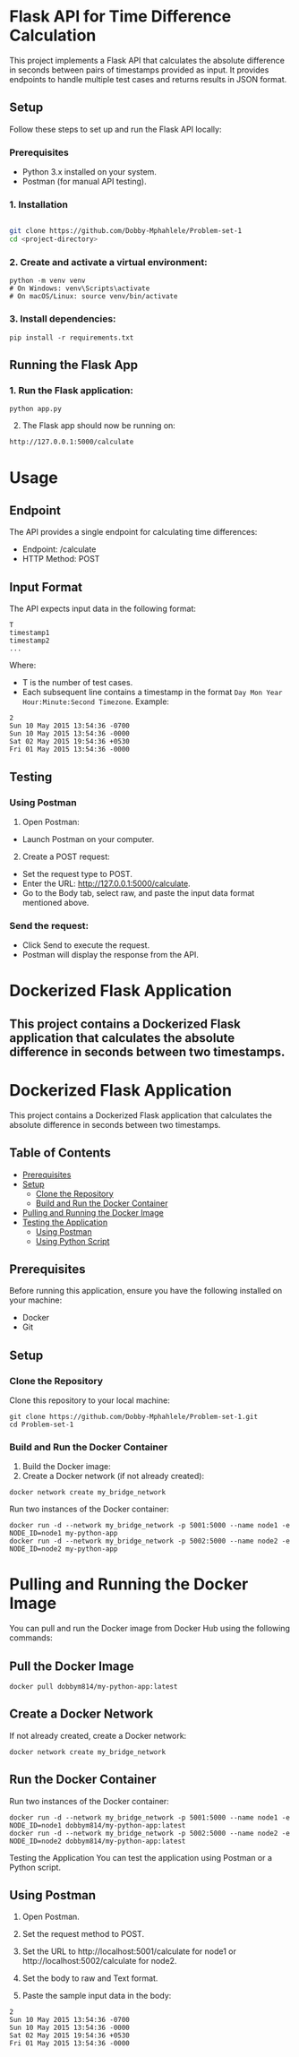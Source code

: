# Flask API for Time Difference Calculation
This project implements a Flask API that calculates the absolute difference in seconds between pairs of timestamps provided as input. It provides endpoints to handle multiple test cases and returns results in JSON format.

## Setup
Follow these steps to set up and run the Flask API locally:

### Prerequisites
* Python 3.x installed on your system.<br>
* Postman (for manual API testing).

### 1. Installation

```bash

git clone https://github.com/Dobby-Mphahlele/Problem-set-1
cd <project-directory>
``` 

### 2. Create and activate a virtual environment:
```
python -m venv venv
# On Windows: venv\Scripts\activate
# On macOS/Linux: source venv/bin/activate
```

### 3. Install dependencies:
```
pip install -r requirements.txt
```

## Running the Flask App
### 1. Run the Flask application:
```
python app.py
```
2. The Flask app should now be running on:
```
http://127.0.0.1:5000/calculate
```

# Usage
## Endpoint
The API provides a single endpoint for calculating time differences:
* Endpoint: /calculate
* HTTP Method: POST

## Input Format
The API expects input data in the following format:
```
T
timestamp1
timestamp2
...
```
Where:

* T is the number of test cases.
* Each subsequent line contains a timestamp in the format `Day Mon Year Hour:Minute:Second Timezone`.
Example:
```
2
Sun 10 May 2015 13:54:36 -0700
Sun 10 May 2015 13:54:36 -0000
Sat 02 May 2015 19:54:36 +0530
Fri 01 May 2015 13:54:36 -0000
```
## Testing
### Using Postman
1. Open Postman:
* Launch Postman on your computer.
2. Create a POST request:
* Set the request type to POST.
* Enter the URL: http://127.0.0.1:5000/calculate.
* Go to the Body tab, select raw, and paste the input data format mentioned above.
### Send the request:
* Click Send to execute the request.
* Postman will display the response from the API.


# Dockerized Flask Application
## This project contains a Dockerized Flask application that calculates the absolute difference in seconds between two timestamps.

# Dockerized Flask Application

This project contains a Dockerized Flask application that calculates the absolute difference in seconds between two timestamps.

## Table of Contents

- [Prerequisites](#prerequisites)
- [Setup](#setup)
  - [Clone the Repository](#clone-the-repository)
  - [Build and Run the Docker Container](#build-and-run-the-docker-container)
- [Pulling and Running the Docker Image](#pulling-and-running-the-docker-image)
- [Testing the Application](#testing-the-application)
  - [Using Postman](#using-postman)
  - [Using Python Script](#using-python-script)

## Prerequisites

Before running this application, ensure you have the following installed on your machine:

- Docker
- Git

## Setup

### Clone the Repository

Clone this repository to your local machine:

```
git clone https://github.com/Dobby-Mphahlele/Problem-set-1.git
cd Problem-set-1
```
### Build and Run the Docker Container
1. Build the Docker image:
2. Create a Docker network (if not already created):
```
docker network create my_bridge_network
```
Run two instances of the Docker container:
```
docker run -d --network my_bridge_network -p 5001:5000 --name node1 -e NODE_ID=node1 my-python-app
docker run -d --network my_bridge_network -p 5002:5000 --name node2 -e NODE_ID=node2 my-python-app
```
# Pulling and Running the Docker Image
You can pull and run the Docker image from Docker Hub using the following commands:

## Pull the Docker Image
```
docker pull dobbym814/my-python-app:latest
```
## Create a Docker Network
If not already created, create a Docker network:
```
docker network create my_bridge_network
```
## Run the Docker Container
Run two instances of the Docker container:
```
docker run -d --network my_bridge_network -p 5001:5000 --name node1 -e NODE_ID=node1 dobbym814/my-python-app:latest
docker run -d --network my_bridge_network -p 5002:5000 --name node2 -e NODE_ID=node2 dobbym814/my-python-app:latest
```
Testing the Application
You can test the application using Postman or a Python script.

## Using Postman
1. Open Postman.

2. Set the request method to POST.

3. Set the URL to http://localhost:5001/calculate for node1 or http://localhost:5002/calculate for node2.

4. Set the body to raw and Text format.

5. Paste the sample input data in the body:
```
2
Sun 10 May 2015 13:54:36 -0700
Sun 10 May 2015 13:54:36 -0000
Sat 02 May 2015 19:54:36 +0530
Fri 01 May 2015 13:54:36 -0000
```



